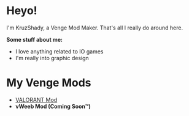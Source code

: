 # Heyo!
I'm KruzShady, a Venge Mod Maker. That's all I really do around here.

**Some stuff about me:**
- I love anything related to IO games
- I'm really into graphic design

# My Venge Mods
- [VALORANT Mod](https://github.com/KruzShady/Valorant-Mod "VALORANT Mod")
- **vWeeb Mod (Coming Soon™)**
